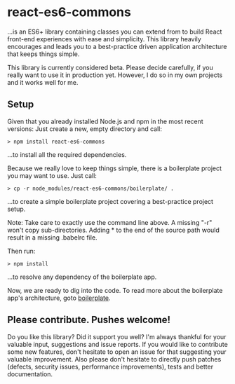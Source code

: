 react-es6-commons
=================

...is an ES6+ library containing classes you can extend from to build React front-end experiences with ease and simplicity.
This library heavily encourages and leads you to a best-practice driven application architecture that keeps things simple.

This library is currently considered beta. Please decide carefully, if you really want to use it in production yet.
However, I do so in my own projects and it works well for me. 

## Setup

Given that you already installed Node.js and npm in the most recent versions:
Just create a new, empty directory and call:

    > npm install react-es6-commons    

...to install all the required dependencies.

Because we really love to keep things simple, there is a boilerplate project you may want to use.
Just call:

    > cp -r node_modules/react-es6-commons/boilerplate/ .
    
...to create a simple boilerplate project covering a best-practice project setup.

Note: Take care to exactly use the command line above. A missing "-r" won't copy sub-directories.
Adding * to the end of the source path would result in a missing .babelrc file.

Then run:

    > npm install
    
...to resolve any dependency of the boilerplate app.

Now, we are ready to dig into the code. To read more about the boilerplate app's architecture, 
goto [boilerplate](https://www.github.com/kyr0/react-es6-commons/boilerplate).

## Please contribute. Pushes welcome!

Do you like this library? Did it support you well? I'm always thankful for your valuable input, suggestions and issue reports.
If you would like to contribute some new features, don't hesitate to open an issue for that suggesting your valuable improvement.
Also please don't hesitate to directly push patches (defects, security issues, performance improvements), tests and better documentation.